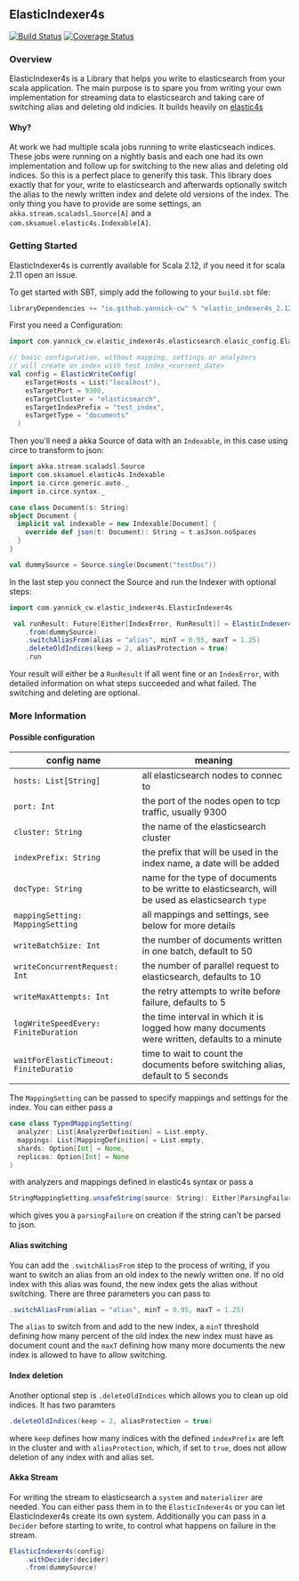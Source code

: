 ## ElasticIndexer4s

[![Build Status](https://travis-ci.org/yannick-cw/elastic-indexer4s.svg?branch=master)](https://travis-ci.org/yannick-cw/elastic-indexer4s)
[![Coverage Status](https://coveralls.io/repos/github/yannick-cw/elastic-indexer4s/badge.svg?branch=master)](https://coveralls.io/github/yannick-cw/elastic-indexer4s?branch=master)


### Overview

ElasticIndexer4s is a Library that helps you write to elasticsearch from your scala application.
The main purpose is to spare you from writing your own implementation for streaming data to elasticsearch
and taking care of switching alias and deleting old indicies.
It builds heavily on [elastic4s](https://github.com/sksamuel/elastic4s)

#### Why?

At work we had multiple scala jobs running to write elasticseach indices. These jobs were running on a
nightly basis and each one had its own implementation and follow up for switching to the new alias and deleting old indices.
So this is a perfect place to generify this task. This library does exactly that for your, write to elasticsearch and
afterwards optionally switch the alias to the newly written index and delete old versions of the index.
The only thing you have to provide are some settings, an `akka.stream.scaladsl.Source[A]` and a `com.sksamuel.elastic4s.Indexable[A]`. 


### Getting Started

ElasticIndexer4s is currently available for Scala 2.12, if you need it for scala 2.11 open an issue.

To get started with SBT, simply add the following to your `build.sbt`
file:

```scala
libraryDependencies += "io.github.yannick-cw" % "elastic_indexer4s_2.12" % "0.1"
```

First you need a Configuration:
```scala
import com.yannick_cw.elastic_indexer4s.elasticsearch.elasic_config.ElasticWriteConfig

// basic configuration, without mapping, settings or analyzers
// will create an index with test_index_<current_date>
val config = ElasticWriteConfig(
    esTargetHosts = List("localhost"),
    esTargetPort = 9300,
    esTargetCluster = "elasticsearch",
    esTargetIndexPrefix = "test_index",
    esTargetType = "documents"
  )
```

Then you'll need a akka Source of data with an `Indexable`, in this case using circe to transform to json:
```scala
import akka.stream.scaladsl.Source
import com.sksamuel.elastic4s.Indexable
import io.circe.generic.auto._
import io.circe.syntax._

case class Document(s: String)
object Document {
  implicit val indexable = new Indexable[Document] {
    override def json(t: Document): String = t.asJson.noSpaces
  }
}

val dummySource = Source.single(Document("testDoc"))
```

In the last step you connect the Source and run the Indexer with optional steps:
```scala
import com.yannick_cw.elastic_indexer4s.ElasticIndexer4s

 val runResult: Future[Either[IndexError, RunResult]] = ElasticIndexer4s(config)
    .from(dummySource)
    .switchAliasFrom(alias = "alias", minT = 0.95, maxT = 1.25)
    .deleteOldIndices(keep = 2, aliasProtection = true)
    .run
```

Your result will either be a `RunResult` if all went fine or an `IndexError`, with detailed information on what
steps succeeded and what failed.
The switching and deleting are optional.

### More Information

#### Possible configuration

| config name             | meaning           |
| ---------------------- | ----------------- |
|`hosts: List[String]`  |        all elasticsearch nodes to connec to       |
|`port: Int`  |      the port of the nodes open to tcp traffic, usually 9300         |
|`cluster: String`  |     the name of the elasticsearch cluster          |
|`indexPrefix: String`  |    the prefix that will be used in the index name, a date will be added           |
|`docType: String`  |      name for the type of documents to be writte to elasticsearch, will be used as elasticsearch `type`        |
|`mappingSetting: MappingSetting` |     all mappings and settings, see below for more details          |
|`writeBatchSize: Int`  |       the number of documents written in one batch, default to 50        |
|`writeConcurrentRequest: Int`  |     the number of parallel request to elasticsearch, defaults to 10          |
|`writeMaxAttempts: Int`  |     the retry attempts to write before failure, defaults to 5          |
|`logWriteSpeedEvery: FiniteDuration` |    the time interval in which it is logged how many documents were written, defaults to a minute           |
|`waitForElasticTimeout: FiniteDuratio` |    time to wait to count the documents before switching alias, default to 5 seconds           |


The `MappingSetting` can be passed to specify mappings and settings for the index.
You can either pass a
```scala
case class TypedMappingSetting(
  analyzer: List[AnalyzerDefinition] = List.empty,
  mappings: List[MappingDefinition] = List.empty,
  shards: Option[Int] = None,
  replicas: Option[Int] = None
)
```
with analyzers and mappings defined in elastic4s syntax or pass a
 ```scala
 StringMappingSetting.unsafeString(source: String): Either[ParsingFailure, MappingSetting]
 ```
 which gives you a `parsingFailure` on creation if the string can't be parsed to json.
 
 #### Alias switching
 
 You can add the `.switchAliasFrom` step to the process of writing, if you want to switch an alias from
 an old index to the newly written one. If no old index with this alias was found, the new index gets
 the alias without switching.
 There are three parameters you can pass to
 ```scala
 .switchAliasFrom(alias = "alias", minT = 0.95, maxT = 1.25)
 ```
 The `alias` to switch from and add to the new index, a `minT` threshold defining how many percent of the old
 index the new index must have as document count and the `maxT` defining how many more documents the
 new index is allowed to have to allow switching.

 #### Index deletion
 
 Another optional step is `.deleteOldIndices` which allows you to clean up old indices.
 It has two paramters
 ```scala
 .deleteOldIndices(keep = 2, aliasProtection = true)
```
where `keep` defines how many indices with the defined `indexPrefix` are left in the cluster and
with `aliasProtection`, which, if set to `true`, does not allow deletion of any index with and alias set.

#### Akka Stream
For writing the stream to elasticsearch a `system` and `materializer` are needed. You can either pass them in to the
`ElasticIndexer4s` or you can let ElasticIndexer4s create its own system.
Additionally you can pass in a `Decider` before starting to write, to control what happens on failure in the stream.
```scala
ElasticIndexer4s(config)
    .withDecider(decider)  
    .from(dummySource)
```


